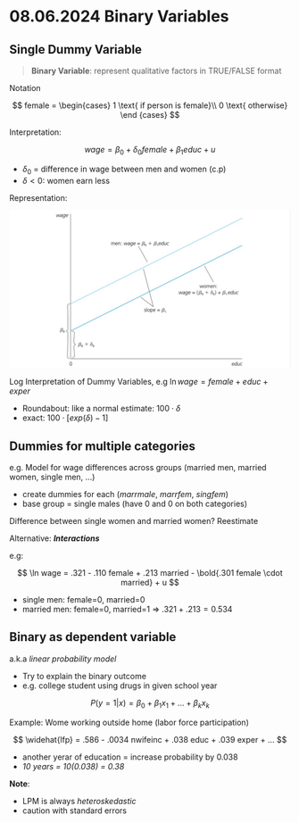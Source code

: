 # 08.06.2024 Binary Variables



## Single Dummy Variable

> **Binary Variable**: represent qualitative factors in TRUE/FALSE format

Notation

$$
female = \begin{cases} 
 1 \text{ if person is female}\\
 0 \text{ otherwise}
\end {cases}
$$

 Interpretation:

$$
wage = \beta_0 + \delta_0 female + \beta_1 educ + u
$$

-  $\delta_0$ = difference in wage between men and women (c.p)
- $\delta < 0$: women earn less

Representation:

![img](../images/2024-07-01_12-31-49.jpg)



Log Interpretation of Dummy Variables, e.g $\ln wage = female + educ + exper$

- Roundabout: like a normal estimate: $100 \cdot \delta$
- exact: $100 \cdot [exp(\delta) - 1]$



## Dummies for multiple categories

e.g. Model for wage differences across groups (married men, married women, single men, ...)

- create dummies for each (*marrmale*, *marrfem*, *singfem*)
- base group = single males (have 0 and 0 on both categories)



Difference between single women and married women? Reestimate

Alternative: ***Interactions***

e.g:

$$
\ln wage = .321 - .110 female + .213 married - \bold{.301 female \cdot married} + u
$$

- single men: female=0, married=0
- married men: female=0, married=1 => $.321+.213 = 0.534$



## Binary as dependent variable

a.k.a *linear probability model*

- Try to explain the binary outcome
- e.g. college student using drugs in given school year


$$
P(y=1|x) = \beta_0 + \beta_1 x_1 + ... + \beta_k x_k
$$

 Example: Wome working outside home (labor force participation)

$$
\widehat{lfp} = .586 - .0034 nwifeinc + .038 educ + .039 exper + ...
$$

- another yerar of education = increase probability by 0.038
- *10 years = 10(0.038) = 0.38* 

**Note**: 

- LPM is always *heteroskedastic*
- caution with standard errors



